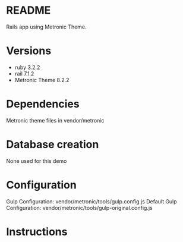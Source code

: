 # README

Rails app using Metronic Theme.

# Versions

- ruby 3.2.2
- rail 7.1.2
- Metronic Theme 8.2.2

# Dependencies

Metronic theme files in vendor/metronic

# Database creation

None used for this demo

# Configuration

Gulp Configuration: vendor/metronic/tools/gulp.config.js
Default Gulp Configuration: vendor/metronic/tools/gulp-original.config.js

# Instructions
